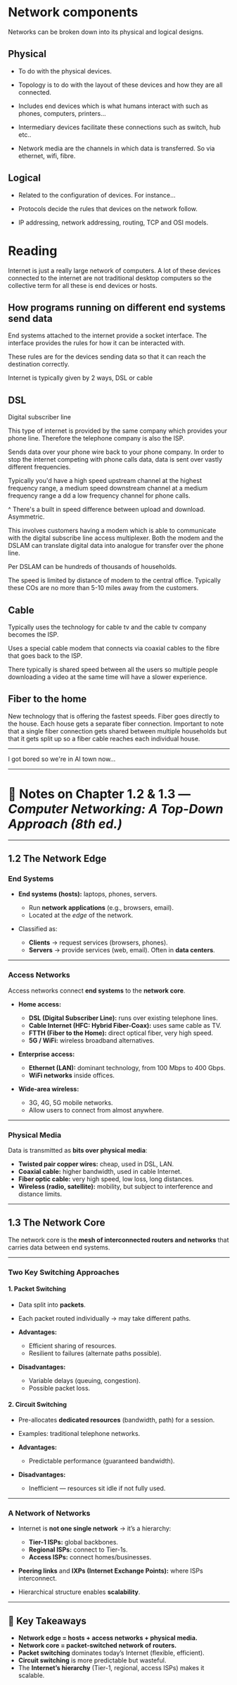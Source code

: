 # Network components

Networks can be broken down into its physical and logical designs.

## Physical

- To do with the physical devices.

- Topology is to do with the layout of these devices and how they are all connected.

- Includes end devices which is what humans interact with such as phones, computers, printers...

- Intermediary devices facilitate these connections such as switch, hub etc..

- Network media are the channels in which data is transferred. So via ethernet, wifi, fibre.

## Logical

- Related to the configuration of devices. For instance...

- Protocols decide the rules that devices on the network follow.

- IP addressing, network addressing, routing, TCP and OSI models.

# Reading

Internet is just a really large network of computers. A lot of these devices connected to the internet are not traditional desktop computers so the collective term for all these is end devices or hosts.

## How programs running on different end systems send data

End systems attached to the internet provide a socket interface. The interface provides the rules for how it can be interacted with.

These rules are for the devices sending data so that it can reach the destination correctly.

Internet is typically given by 2 ways, DSL or cable

## DSL

Digital subscriber line

This type of internet is provided by the same company which provides your phone line. Therefore the telephone company is also the ISP.

Sends data over your phone wire back to your phone company. In order to stop the internet competing with phone calls data, data is sent over vastly different frequencies.

Typically you'd have a high speed upstream channel at the highest frequency range, a medium speed downstream channel at a medium frequency range a dd a low frequency channel for phone calls.

^ There's a built in speed difference between upload and download. Asymmetric.

This involves customers having a modem which is able to communicate with the digital subscribe line access multiplexer. Both the modem and the DSLAM can translate digital data into analogue for transfer over the phone line.

Per DSLAM can be hundreds of thousands of households.

The speed is limited by distance of modem to the central office. Typically these COs are no more than 5-10 miles away from the customers.

## Cable

Typically uses the technology for cable tv and the cable tv company becomes the ISP.

Uses a special cable modem that connects via coaxial cables to the fibre that goes back to the ISP.

There typically is shared speed between all the users so multiple people downloading a video at the same time will have a slower experience.

## Fiber to the home

New technology that is offering the fastest speeds. Fiber goes directly to the house. Each house gets a separate fiber connection. Important to note that a single fiber connection gets shared between multiple households but that it gets split up so a fiber cable reaches each individual house.

---

I got bored so we're in AI town now...

---

# 📘 Notes on Chapter 1.2 & 1.3 — *Computer Networking: A Top-Down Approach (8th ed.)*

---

## 1.2 The Network Edge

### End Systems

* **End systems (hosts):** laptops, phones, servers.

  * Run **network applications** (e.g., browsers, email).
  * Located at the *edge* of the network.
* Classified as:

  * **Clients** → request services (browsers, phones).
  * **Servers** → provide services (web, email). Often in **data centers**.

---

### Access Networks

Access networks connect **end systems** to the **network core**.

* **Home access:**

  * **DSL (Digital Subscriber Line):** runs over existing telephone lines.
  * **Cable Internet (HFC: Hybrid Fiber-Coax):** uses same cable as TV.
  * **FTTH (Fiber to the Home):** direct optical fiber, very high speed.
  * **5G / WiFi:** wireless broadband alternatives.

* **Enterprise access:**

  * **Ethernet (LAN):** dominant technology, from 100 Mbps to 400 Gbps.
  * **WiFi networks** inside offices.

* **Wide-area wireless:**

  * 3G, 4G, 5G mobile networks.
  * Allow users to connect from almost anywhere.

---

### Physical Media

Data is transmitted as **bits over physical media**:

* **Twisted pair copper wires:** cheap, used in DSL, LAN.
* **Coaxial cable:** higher bandwidth, used in cable Internet.
* **Fiber optic cable:** very high speed, low loss, long distances.
* **Wireless (radio, satellite):** mobility, but subject to interference and distance limits.

---

## 1.3 The Network Core

The network core is the **mesh of interconnected routers and networks** that carries data between end systems.

---

### Two Key Switching Approaches

#### 1. Packet Switching

* Data split into **packets**.
* Each packet routed individually → may take different paths.
* **Advantages:**

  * Efficient sharing of resources.
  * Resilient to failures (alternate paths possible).
* **Disadvantages:**

  * Variable delays (queuing, congestion).
  * Possible packet loss.

#### 2. Circuit Switching

* Pre-allocates **dedicated resources** (bandwidth, path) for a session.
* Examples: traditional telephone networks.
* **Advantages:**

  * Predictable performance (guaranteed bandwidth).
* **Disadvantages:**

  * Inefficient — resources sit idle if not fully used.

---

### A Network of Networks

* Internet is **not one single network** → it’s a hierarchy:

  * **Tier-1 ISPs:** global backbones.
  * **Regional ISPs:** connect to Tier-1s.
  * **Access ISPs:** connect homes/businesses.
* **Peering links** and **IXPs (Internet Exchange Points):** where ISPs interconnect.
* Hierarchical structure enables **scalability**.

---

## 🔑 Key Takeaways

* **Network edge = hosts + access networks + physical media.**
* **Network core = packet-switched network of routers.**
* **Packet switching** dominates today’s Internet (flexible, efficient).
* **Circuit switching** is more predictable but wasteful.
* The **Internet’s hierarchy** (Tier-1, regional, access ISPs) makes it scalable.